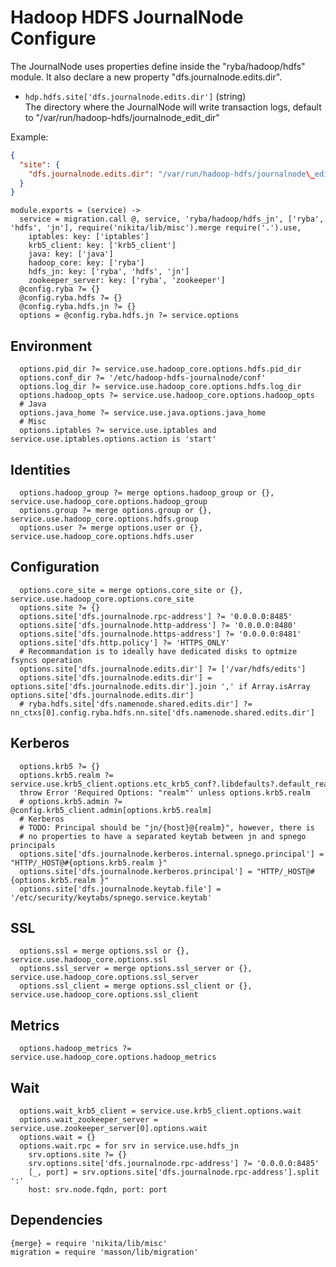 
# Hadoop HDFS JournalNode Configure

The JournalNode uses properties define inside the "ryba/hadoop/hdfs" module. It
also declare a new property "dfs.journalnode.edits.dir".

*   `hdp.hdfs.site['dfs.journalnode.edits.dir']` (string)   
    The directory where the JournalNode will write transaction logs, default
    to "/var/run/hadoop-hdfs/journalnode\_edit\_dir"

Example:

```json
{
  "site": {
    "dfs.journalnode.edits.dir": "/var/run/hadoop-hdfs/journalnode\_edit\_dir"
  }
}
```

    module.exports = (service) ->
      service = migration.call @, service, 'ryba/hadoop/hdfs_jn', ['ryba', 'hdfs', 'jn'], require('nikita/lib/misc').merge require('.').use,
        iptables: key: ['iptables']
        krb5_client: key: ['krb5_client']
        java: key: ['java']
        hadoop_core: key: ['ryba']
        hdfs_jn: key: ['ryba', 'hdfs', 'jn']
        zookeeper_server: key: ['ryba', 'zookeeper']
      @config.ryba ?= {}
      @config.ryba.hdfs ?= {}
      @config.ryba.hdfs.jn ?= {}
      options = @config.ryba.hdfs.jn ?= service.options

## Environment

      options.pid_dir ?= service.use.hadoop_core.options.hdfs.pid_dir
      options.conf_dir ?= '/etc/hadoop-hdfs-journalnode/conf'
      options.log_dir ?= service.use.hadoop_core.options.hdfs.log_dir
      options.hadoop_opts ?= service.use.hadoop_core.options.hadoop_opts
      # Java
      options.java_home ?= service.use.java.options.java_home
      # Misc
      options.iptables ?= service.use.iptables and service.use.iptables.options.action is 'start'

## Identities

      options.hadoop_group ?= merge options.hadoop_group or {}, service.use.hadoop_core.options.hadoop_group
      options.group ?= merge options.group or {}, service.use.hadoop_core.options.hdfs.group
      options.user ?= merge options.user or {}, service.use.hadoop_core.options.hdfs.user

## Configuration

      options.core_site = merge options.core_site or {}, service.use.hadoop_core.options.core_site
      options.site ?= {}
      options.site['dfs.journalnode.rpc-address'] ?= '0.0.0.0:8485'
      options.site['dfs.journalnode.http-address'] ?= '0.0.0.0:8480'
      options.site['dfs.journalnode.https-address'] ?= '0.0.0.0:8481'
      options.site['dfs.http.policy'] ?= 'HTTPS_ONLY'
      # Recommandation is to ideally have dedicated disks to optmize fsyncs operation
      options.site['dfs.journalnode.edits.dir'] ?= ['/var/hdfs/edits']
      options.site['dfs.journalnode.edits.dir'] = options.site['dfs.journalnode.edits.dir'].join ',' if Array.isArray options.site['dfs.journalnode.edits.dir']
      # ryba.hdfs.site['dfs.namenode.shared.edits.dir'] ?= nn_ctxs[0].config.ryba.hdfs.nn.site['dfs.namenode.shared.edits.dir']

## Kerberos

      options.krb5 ?= {}
      options.krb5.realm ?= service.use.krb5_client.options.etc_krb5_conf?.libdefaults?.default_realm
      throw Error 'Required Options: "realm"' unless options.krb5.realm
      # options.krb5.admin ?= @config.krb5_client.admin[options.krb5.realm]
      # Kerberos
      # TODO: Principal should be "jn/{host}@{realm}", however, there is
      # no properties to have a separated keytab between jn and spnego principals
      options.site['dfs.journalnode.kerberos.internal.spnego.principal'] = "HTTP/_HOST@#{options.krb5.realm }"
      options.site['dfs.journalnode.kerberos.principal'] = "HTTP/_HOST@#{options.krb5.realm }"
      options.site['dfs.journalnode.keytab.file'] = '/etc/security/keytabs/spnego.service.keytab'

## SSL

      options.ssl = merge options.ssl or {}, service.use.hadoop_core.options.ssl
      options.ssl_server = merge options.ssl_server or {}, service.use.hadoop_core.options.ssl_server
      options.ssl_client = merge options.ssl_client or {}, service.use.hadoop_core.options.ssl_client

## Metrics

      options.hadoop_metrics ?= service.use.hadoop_core.options.hadoop_metrics

## Wait

      options.wait_krb5_client = service.use.krb5_client.options.wait
      options.wait_zookeeper_server = service.use.zookeeper_server[0].options.wait
      options.wait = {}
      options.wait.rpc = for srv in service.use.hdfs_jn
        srv.options.site ?= {}
        srv.options.site['dfs.journalnode.rpc-address'] ?= '0.0.0.0:8485'
        [_, port] = srv.options.site['dfs.journalnode.rpc-address'].split ':'
        host: srv.node.fqdn, port: port

## Dependencies

    {merge} = require 'nikita/lib/misc'
    migration = require 'masson/lib/migration'
